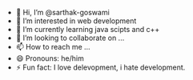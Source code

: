 - 👋 Hi, I’m @sarthak-goswami
- 👀 I’m interested in web development
- 🌱 I’m currently learning java scipts and c++
- 💞️ I’m looking to collaborate on ...
- 📫 How to reach me ...
- 😄 Pronouns: he/him
- ⚡ Fun fact: I love delevopment, i hate development.

<!---
sarthak-goswami/sarthak-goswami is a ✨ special ✨ repository because its `README.md` (this file) appears on your GitHub profile.
You can click the Preview link to take a look at your changes.
--->
